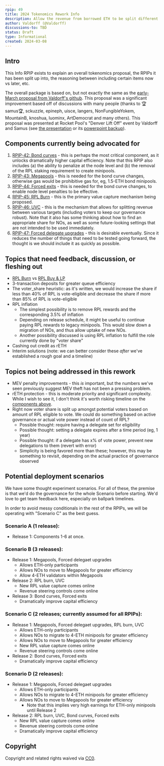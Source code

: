 ```yaml
---
rpip: 49
title: 2024 Tokenomics Rework Info
description: Allow the revenue from borrowed ETH to be split different ways
author: Valdorff (@Valdorff)
discussions-to: TBD
status: Draft
type: Informational
created: 2024-03-08
---
```


## Intro
This Info RPIP exists to explain an overall tokenomics proposal, the RPIPs it has been split up into, the reasoning between including certain items now vs later, etc.

The overall package is based on, but not exactly the same as the [early-March proposal from Valdorff's github](../assets/rpip-49/readme.md). This proposal was a significant improvement based off of discussions with many people (thanks to 🏆samus🏆, sckuzzle, epineph, uisce, langers, NonFungibleYokem, MountainB, knoshua, luominx, ArtDemocrat and many others). This proposal was presented at Rocket Pool's "Denver Lift Off" event by Valdorff and Samus (see [the presentation](https://docs.google.com/presentation/d/12WRXuZktEtViwBWxFwm8OHpwpgoOpAF01859o0jGkiw) or its [powerpoint backup](../assets/rpip-49/On%20The%20Horizon%20(backup%20version).pptx)).

## Components currently being advocated for
1. [RPIP-42: Bond curves](RPIP-42.md) - this is perhaps the most critical component, as it unlocks dramatically higher capital efficiency. Note that this RPIP also includes (a) the ability to penalize at the node level and (b) the removal of the RPL staking requirement to create minipools.
2. [RPIP-43: Megapools](RPIP-43.md) - this is needed for the bond curve changes, otherwise gas would be prohibitive gas for, eg, 1.5-ETH bond minipools.
3. [RPIP-44: Forced exits](RPIP-44.md) - this is needed for the bond curve changes, to enable node level penalties to be effective.
4. [RPIP-45: RPL Burn](RPIP-45.md) - this is the primary value capture mechanism being proposed.
5. [RPIP-46: UVC](RPIP-46.md) - this is the mechanism that allows for splitting revenue between various targets (including voters to keep our governance robust). Note that it also has some thinking about how to find an appropriate share for NOs, as well as some future-looking settings that are not intended to be used immediately.
6. [RPIP-47: Forced delegate upgrades](RPIP-47.md) - this is desirable eventually. Since it reduces the number of things that need to be tested going forward, the thought is we should include it as quickly as possible.

## Topics that need feedback, discussion, or fleshing out
- [RPL Burn](RPIP-45.md) vs [RPL Buy & LP](RPIP-buy_lp.md)
- 3-transaction deposits for greater queue efficiency
- The voter_share heuristic: as it's written, we would increase the share if less than 40% of RPL is vote-eligible and decrease the share if more than 85% of RPL is vote-eligible 
- RPL inflation
  - The simplest possibility is to remove RPL rewards and the corresponding 3.5% of inflation
  - Depending on release schedule, it might be useful to continue paying RPL rewards to legacy minipools. This would slow down a migration of NOs, and thus allow uptake of new NOs.
  - Another possibility discussed is using RPL inflation to fulfill the role currently done by "voter share"
- Cashing out credit as rETH
- Interim solutions (note: we can better consider these _after_ we've established a rough goal and a timeline)

## Topics not being addressed in this rework
- MEV penalty improvements - this _is_ important, but the numbers we've seen previously suggest MEV theft has not been a pressing problem.
- rETH protection - this is moderate priority and significant complexity. While I wish to see it, I don't think it's worth risking timeline on the [components above](#components-currently-being-advocated-for).
- Right now voter share is split up amongst potential voters based on amount of RPL eligible to vote. We could do something based on active governance or actual vote power instead of count of RPL?
  - Possible thought: require having a delegate set for eligibility
  - Possible thought: setting a delegate expires after a time period (eg, 1 year)
  - Possible thought: if a delegate has x% of vote power, prevent new delegations to them (revert with error)
  - Simplicity is being favored more than these; however, this may be something to revisit, depending on the actual practice of governance observed

## Potential deployment scenarios
We have some thought experiment scenarios. For all of these, the premise is that we'd do the governance for the whole Scenario before starting. We'd love to get team feedback here, especially on ballpark timelines.

In order to avoid messy conditionals in the rest of the RPIPs, we will be operating with "Scenario C" as the best guess.

### Scenario A (1 release):
- Release 1: Components 1-6 at once.

### Scenario B (3 releases):
- Release 1: Megapools, Forced delegaet upgrades
  - Allows ETH-only participants
  - Allows NOs to move to Megapools for greater efficiency
  - Allow 4-ETH validators within Megapools
- Release 2: RPL burn, UVC
  - New RPL value capture comes online
  - Revenue steering controls come online
- Release 3: Bond curves, Forced exits
  - Dramatically improve capital efficiency 

### Scenario C (2 releases; currently assumed for all RPIPs):
- Release 1: Megapools, Forced delegaet upgrades, RPL burn, UVC
  - Allows ETH-only participants
  - Allows NOs to migrate to 4-ETH minipools for greater efficiency
  - Allows NOs to move to Megapools for greater efficiency
  - New RPL value capture comes online
  - Revenue steering controls come online
- Release 2: Bond curves, Forced exits
  - Dramatically improve capital efficiency 

### Scenario D (2 releases):
- Release 1: Megapools, Forced delegaet upgrades
  - Allows ETH-only participants
  - Allows NOs to migrate to 4-ETH minipools for greater efficiency
  - Allows NOs to move to Megapools for greater efficiency
    - Note that this implies very high earnings for ETH-only minipools until Release 2
- Release 2: RPL burn, UVC, Bond curves, Forced exits
  - New RPL value capture comes online
  - Revenue steering controls come online
  - Dramatically improve capital efficiency

## Copyright
Copyright and related rights waived via [CC0](https://creativecommons.org/publicdomain/zero/1.0/).
